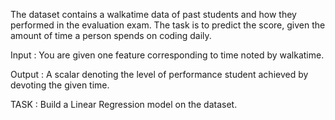 The dataset contains a walkatime data of past students and how they performed in
the evaluation exam. The task is to predict the score, given the amount of time a person
spends on coding daily.

Input : You are given one feature corresponding to time noted by walkatime.

Output : A scalar denoting the level of performance student achieved by devoting the given time.

TASK : Build a Linear Regression model on the dataset.
